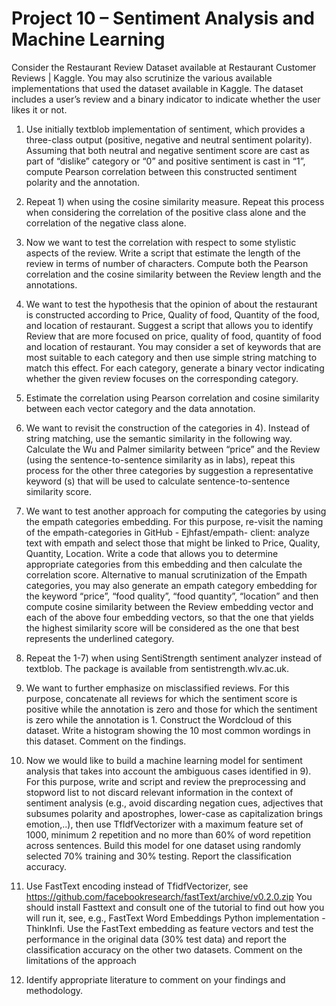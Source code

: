 # Project 10 – Sentiment Analysis and Machine Learning

Consider the Restaurant Review Dataset available at Restaurant Customer Reviews | Kaggle. You may also
scrutinize the various available implementations that used the dataset available in Kaggle. The dataset
includes a user’s review and a binary indicator to indicate whether the user likes it or not.

  1. Use initially textblob implementation of sentiment, which provides a three-class output (positive,
negative and neutral sentiment polarity). Assuming that both neutral and negative sentiment score are
cast as part of “dislike” category or “0” and positive sentiment is cast in “1”, compute Pearson
correlation between this constructed sentiment polarity and the annotation.

  2. Repeat 1) when using the cosine similarity measure. Repeat this process when considering the
correlation of the positive class alone and the correlation of the negative class alone.

  3. Now we want to test the correlation with respect to some stylistic aspects of the review. Write a script
that estimate the length of the review in terms of number of characters. Compute both the Pearson
correlation and the cosine similarity between the Review length and the annotations.

  4. We want to test the hypothesis that the opinion of about the restaurant is constructed according to
Price, Quality of food, Quantity of the food, and location of restaurant. Suggest a script that allows you
to identify Review that are more focused on price, quality of food, quantity of food and location of
restaurant. You may consider a set of keywords that are most suitable to each category and then use
simple string matching to match this effect. For each category, generate a binary vector indicating
whether the given review focuses on the corresponding category.

  5. Estimate the correlation using Pearson correlation and cosine similarity between each vector category
and the data annotation.

  6. We want to revisit the construction of the categories in 4). Instead of string matching, use the semantic
similarity in the following way. Calculate the Wu and Palmer similarity between “price” and the Review
(using the sentence-to-sentence similarity as in labs), repeat this process for the other three categories
by suggestion a representative keyword (s) that will be used to calculate sentence-to-sentence
similarity score.

  7. We want to test another approach for computing the categories by using the empath categories
embedding. For this purpose, re-visit the naming of the empath-categories in GitHub - Ejhfast/empath-
client: analyze text with empath and select those that might be linked to Price, Quality, Quantity,
Location. Write a code that allows you to determine appropriate categories from this embedding and
then calculate the correlation score. Alternative to manual scrutinization of the Empath categories,
you may also generate an empath category embedding for the keyword “price”, “food quality”, “food
quantity”, “location” and then compute cosine similarity between the Review embedding vector and
each of the above four embedding vectors, so that the one that yields the highest similarity score will
be considered as the one that best represents the underlined category.

  8. Repeat the 1-7) when using SentiStrength sentiment analyzer instead of textblob. The package is
available from sentistrength.wlv.ac.uk.

  9. We want to further emphasize on misclassified reviews. For this purpose, concatenate all reviews for
which the sentiment score is positive while the annotation is zero and those for which the sentiment is
zero while the annotation is 1. Construct the Wordcloud of this dataset. Write a histogram showing the
10 most common wordings in this dataset. Comment on the findings.

  10. Now we would like to build a machine learning model for sentiment analysis that takes into account
the ambiguous cases identified in 9). For this purpose, write and script and review the preprocessing
and stopword list to not discard relevant information in the context of sentiment analysis (e.g., avoid
discarding negation cues, adjectives that subsumes polarity and apostrophes, lower-case as
capitalization brings emotion,..), then use TfIdfVectorizer with a maximum feature set of 1000,
minimum 2 repetition and no more than 60% of word repetition across sentences. Build this model for
one dataset using randomly selected 70% training and 30% testing. Report the classification accuracy.

  11. Use FastText encoding instead of TfidfVectorizer, see
https://github.com/facebookresearch/fastText/archive/v0.2.0.zip
You should install Fasttext and consult one of the tutorial to find out how you will run it, see, e.g.,
FastText Word Embeddings Python implementation - ThinkInfi.
Use the FastText embedding as feature vectors and test the performance in the original data (30% test
data) and report the classification accuracy on the other two datasets. Comment on the limitations of
the approach

  12. Identify appropriate literature to comment on your findings and methodology.
